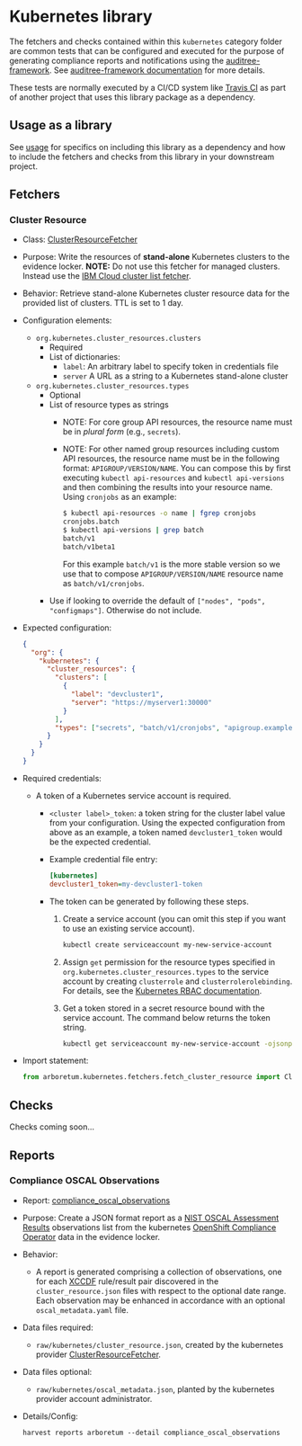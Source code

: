 # Kubernetes library

The fetchers and checks contained within this `kubernetes` category folder are
common tests that can be configured and executed for the purpose of generating
compliance reports and notifications using the [auditree-framework][].
See [auditree-framework documentation][] for more details.

These tests are normally executed by a CI/CD system like
[Travis CI](https://travis-ci.com/) as part of another project that uses this
library package as a dependency.

## Usage as a library

See [usage][] for specifics on including this library as a dependency and how
to include the fetchers and checks from this library in your downstream project.

## Fetchers

### Cluster Resource

* Class: [ClusterResourceFetcher][fetch-cluster-resource]
* Purpose: Write the resources of **stand-alone** Kubernetes clusters to the
evidence locker.  **NOTE:** Do not use this fetcher for managed clusters.
Instead use the [IBM Cloud cluster list fetcher][ibm-cloud-cluster-list-fetcher].
* Behavior: Retrieve stand-alone Kubernetes cluster resource data for the provided
list of clusters.  TTL is set to 1 day.
* Configuration elements:
  * `org.kubernetes.cluster_resources.clusters`
    * Required
    * List of dictionaries:
      * `label`: An arbitrary label to specify token in credentials file
      * `server` A URL as a string to a Kubernetes stand-alone cluster
  * `org.kubernetes.cluster_resources.types`
    * Optional
    * List of resource types as strings
      * NOTE: For core group API resources, the resource name must be in
      _plural form_ (e.g., `secrets`).
      * NOTE: For other named group resources including custom API
        resources, the resource name must be in the following format:
        `APIGROUP/VERSION/NAME`. You can compose this by first executing
        `kubectl api-resources` and `kubectl api-versions` and then combining
        the results into your resource name.  Using `cronjobs` as an example:

        ```sh
        $ kubectl api-resources -o name | fgrep cronjobs
        cronjobs.batch
        $ kubectl api-versions | grep batch
        batch/v1
        batch/v1beta1
        ```

        For this example `batch/v1` is the more stable version so we use that
        to compose `APIGROUP/VERSION/NAME` resource name as `batch/v1/cronjobs`.
    * Use if looking to override the default of `["nodes", "pods", "configmaps"]`.
    Otherwise do not include.
* Expected configuration:

  ```json
  {
    "org": {
      "kubernetes": {
        "cluster_resources": {
          "clusters": [
            {
              "label": "devcluster1",
              "server": "https://myserver1:30000"
            }
          ],
          "types": ["secrets", "batch/v1/cronjobs", "apigroup.example.com/v1/mycustom"]
        }
      }
    }
  }
   ```

* Required credentials:
  * A token of a Kubernetes service account is required.
    * `<cluster label>_token`: a token string for the cluster label value from
      your configuration. Using the expected configuration from above as an
      example, a token named `devcluster1_token` would be the expected credential.
    * Example credential file entry:

      ```ini
      [kubernetes]
      devcluster1_token=my-devcluster1-token
      ```

    * The token can be generated by following these steps.
      1. Create a service account (you can omit this step if you want to use
         an existing service account).

         ```sh
         kubectl create serviceaccount my-new-service-account
         ```

      2. Assign `get` permission for the resource types specified in
         `org.kubernetes.cluster_resources.types` to the service account by
         creating `clusterrole` and `clusterrolerolebinding`.  For details,
         see the [Kubernetes RBAC documentation][kube-rbac-docs].
      3. Get a token stored in a secret resource bound with the service
         account. The command below returns the token string.

         ```sh
         kubectl get serviceaccount my-new-service-account -ojsonpath='{.secrets[0].name}' | xargs kubectl get secret -ojsonpath='{.data.token}'
         ```

* Import statement:

   ```python
   from arboretum.kubernetes.fetchers.fetch_cluster_resource import ClusterResourceFetcher
   ```

## Checks

Checks coming soon...

## Reports

### Compliance OSCAL Observations 

* Report: [compliance_oscal_observations][compliance-oscal-observations]
* Purpose: Create a JSON format report as a [NIST OSCAL Assessment Results][assessment-results] observations list from the kubernetes [OpenShift Compliance Operator][compliance-operator] data in the evidence locker.
* Behavior: 
    * A report is generated comprising a collection of observations, one for each [XCCDF][xccdf] rule/result pair discovered in the `cluster_resource.json` files with respect to the optional date range. Each observation may be enhanced in accordance with an optional `oscal_metadata.yaml` file.
* Data files required:
    * `raw/kubernetes/cluster_resource.json`, created by the kubernetes provider [ClusterResourceFetcher][fetch-cluster-resource].
* Data files optional:
    * `raw/kubernetes/oscal_metadata.json`, planted by the kubernetes provider account administrator.
* Details/Config:

   ```shell
   harvest reports arboretum --detail compliance_oscal_observations
   ```

[compliance-oscal-observations]: https://github.com/ComplianceAsCode/auditree-arboretum/blob/main/arboretum/kubernetes/reports/compliance_oscal_observations.py
[fetch-cluster-resource]: https://github.ibm.com/auditree/auditree-central/blob/master/auditree_central/provider/iks/fetchers/fetch_cluster_resource.py
[assessment-results]: https://pages.nist.gov/OSCAL/documentation/schema/assessment-results-layer/assessment-results/
[xccdf]: https://csrc.nist.gov/projects/security-content-automation-protocol/specifications/xccdf
[compliance-operator]: https://github.com/openshift/compliance-operator/blob/master/README.md
[auditree-framework]: https://github.com/ComplianceAsCode/auditree-framework
[auditree-framework documentation]: https://complianceascode.github.io/auditree-framework/
[usage]: https://github.com/ComplianceAsCode/auditree-arboretum#usage
[fetch-cluster-resource]: https://github.com/ComplianceAsCode/auditree-arboretum/blob/main/arboretum/kubernetes/fetchers/fetch_cluster_resource.py
[ibm-cloud-cluster-list-fetcher]: https://github.com/ComplianceAsCode/auditree-arboretum/tree/main/arboretum/ibm_cloud#cluster-list
[kube-rbac-docs]: https://kubernetes.io/docs/reference/access-authn-authz/rbac/
